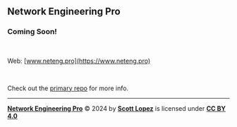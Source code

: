 ## Network Engineering Pro

### **Coming Soon!**

&NonBreakingSpace;

Web: [www.neteng.pro](https://www.neteng.pro)

&NonBreakingSpace;

Check out the [primary repo](https://github.com/NetEng-Pro/neteng-pro.github.io) for more info.

---
**[Network Engineering Pro](https://www.neteng.pro/)** &copy; 2024 by **[Scott Lopez](mailto:website@neteng.pro)** is licensed under **[CC BY 4.0](https://creativecommons.org/licenses/by/4.0/?ref=chooser-v1)**